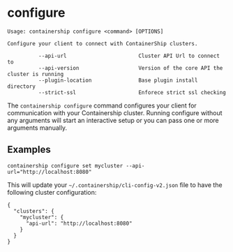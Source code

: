 # configure

```
Usage: containership configure <command> [OPTIONS]

Configure your client to connect with ContainerShip clusters.

          --api-url                       Cluster API Url to connect to
          --api-version                   Version of the core API the cluster is running
          --plugin-location               Base plugin install directory
          --strict-ssl                    Enforece strict ssl checking
```

The `containership configure` command configures your client for communication with your Containership cluster. Running configure without any arguments will start an interactive setup or you can pass one or more arguments manually.

## Examples

```
containership configure set mycluster --api-url="http://localhost:8080"
```

This will update your `~/.containership/cli-config-v2.json` file to have the following cluster configuration:

```
{
  "clusters": {
    "mycluster": {
      "api-url": "http://localhost:8080"
    }
  } 
}
```



